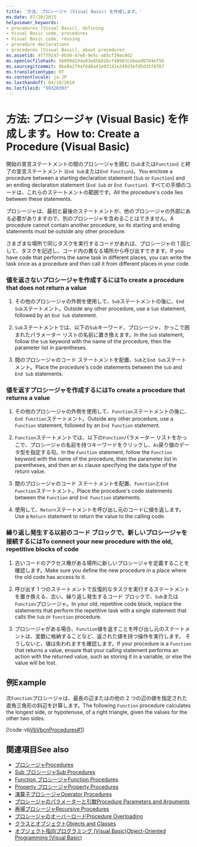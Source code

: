 ```yaml
---
title: '方法: プロシージャ (Visual Basic) を作成します。'
ms.date: 07/20/2015
helpviewer_keywords:
- procedures [Visual Basic], defining
- Visual Basic code, procedures
- Visual Basic code, reusing
- procedure declarations
- procedures [Visual Basic], about procedures
ms.assetid: 4f779247-0b50-47e8-9e5c-ab5cf39ac0d2
ms.openlocfilehash: 56099d334a03e85b816cf48983cbbead0784ef5b
ms.sourcegitcommit: 0be8a279af6d8a43e03141e349d3efd5d35f8767
ms.translationtype: HT
ms.contentlocale: ja-JP
ms.lasthandoff: 04/18/2019
ms.locfileid: "59320393"
---
```

# <a name="how-to-create-a-procedure-visual-basic"></a><span data-ttu-id="f95ed-102">方法: プロシージャ (Visual Basic) を作成します。</span><span class="sxs-lookup"><span data-stu-id="f95ed-102">How to: Create a Procedure (Visual Basic)</span></span>
<span data-ttu-id="f95ed-103">開始の宣言ステートメントの間のプロシージャを囲む (`Sub`または`Function`) と終了の宣言ステートメント (`End Sub`または`End Function`)。</span><span class="sxs-lookup"><span data-stu-id="f95ed-103">You enclose a procedure between a starting declaration statement (`Sub` or `Function`) and an ending declaration statement (`End Sub` or `End Function`).</span></span> <span data-ttu-id="f95ed-104">すべての手順のコードは、これらのステートメントの範囲です。</span><span class="sxs-lookup"><span data-stu-id="f95ed-104">All the procedure's code lies between these statements.</span></span>  
  
 <span data-ttu-id="f95ed-105">プロシージャは、最初と最後のステートメントが、他のプロシージャの外部にある必要がありますので、別のプロシージャを含めることはできません。</span><span class="sxs-lookup"><span data-stu-id="f95ed-105">A procedure cannot contain another procedure, so its starting and ending statements must be outside any other procedure.</span></span>  
  
 <span data-ttu-id="f95ed-106">さまざまな場所で同じタスクを実行するコードがあれば、プロシージャの 1 回として、タスクを記述し、コード内の異なる場所から呼び出すできます。</span><span class="sxs-lookup"><span data-stu-id="f95ed-106">If you have code that performs the same task in different places, you can write the task once as a procedure and then call it from different places in your code.</span></span>  
  
### <a name="to-create-a-procedure-that-does-not-return-a-value"></a><span data-ttu-id="f95ed-107">値を返さないプロシージャを作成するには</span><span class="sxs-lookup"><span data-stu-id="f95ed-107">To create a procedure that does not return a value</span></span>  
  
1. <span data-ttu-id="f95ed-108">その他のプロシージャの外側を使用して、`Sub`ステートメントの後に、`End Sub`ステートメント。</span><span class="sxs-lookup"><span data-stu-id="f95ed-108">Outside any other procedure, use a `Sub` statement, followed by an `End Sub` statement.</span></span>  
  
2. <span data-ttu-id="f95ed-109">`Sub`ステートメントでは、以下の`Sub`キーワード、プロシージャ、かっこで囲まれたパラメーター リストの名前に置き換えます。</span><span class="sxs-lookup"><span data-stu-id="f95ed-109">In the `Sub` statement, follow the `Sub` keyword with the name of the procedure, then the parameter list in parentheses.</span></span>  
  
3. <span data-ttu-id="f95ed-110">間のプロシージャのコード ステートメントを配置、`Sub`と`End Sub`ステートメント。</span><span class="sxs-lookup"><span data-stu-id="f95ed-110">Place the procedure's code statements between the `Sub` and `End Sub` statements.</span></span>  
  
### <a name="to-create-a-procedure-that-returns-a-value"></a><span data-ttu-id="f95ed-111">値を返すプロシージャを作成するには</span><span class="sxs-lookup"><span data-stu-id="f95ed-111">To create a procedure that returns a value</span></span>  
  
1. <span data-ttu-id="f95ed-112">その他のプロシージャの外側を使用して、`Function`ステートメントの後に、`End Function`ステートメント。</span><span class="sxs-lookup"><span data-stu-id="f95ed-112">Outside any other procedure, use a `Function` statement, followed by an `End Function` statement.</span></span>  
  
2. <span data-ttu-id="f95ed-113">`Function`ステートメントでは、以下の`Function`パラメーター リストをかっこで、プロシージャの名前を持つキーワードをクリックし、`As`戻り値のデータ型を指定する句。</span><span class="sxs-lookup"><span data-stu-id="f95ed-113">In the `Function` statement, follow the `Function` keyword with the name of the procedure, then the parameter list in parentheses, and then an `As` clause specifying the data type of the return value.</span></span>  
  
3. <span data-ttu-id="f95ed-114">間のプロシージャのコード ステートメントを配置、`Function`と`End Function`ステートメント。</span><span class="sxs-lookup"><span data-stu-id="f95ed-114">Place the procedure's code statements between the `Function` and `End Function` statements.</span></span>  
  
4. <span data-ttu-id="f95ed-115">使用して、`Return`ステートメントを呼び出し元のコードに値を返します。</span><span class="sxs-lookup"><span data-stu-id="f95ed-115">Use a `Return` statement to return the value to the calling code.</span></span>  
  
### <a name="to-connect-your-new-procedure-with-the-old-repetitive-blocks-of-code"></a><span data-ttu-id="f95ed-116">繰り返し発生する以前のコード ブロックで、新しいプロシージャを接続するには</span><span class="sxs-lookup"><span data-stu-id="f95ed-116">To connect your new procedure with the old, repetitive blocks of code</span></span>  
  
1. <span data-ttu-id="f95ed-117">古いコードのアクセス権がある場所に新しいプロシージャを定義することを確認します。</span><span class="sxs-lookup"><span data-stu-id="f95ed-117">Make sure you define the new procedure in a place where the old code has access to it.</span></span>  
  
2. <span data-ttu-id="f95ed-118">呼び出す 1 つのステートメントで反復的なタスクを実行するステートメントを置き換える、古い、繰り返し発生するコード ブロックで、`Sub`または`Function`プロシージャ。</span><span class="sxs-lookup"><span data-stu-id="f95ed-118">In your old, repetitive code block, replace the statements that perform the repetitive task with a single statement that calls the `Sub` or `Function` procedure.</span></span>  
  
3. <span data-ttu-id="f95ed-119">プロシージャがある場合、`Function`値を返すことを呼び出し元のステートメントは、変数に格納することなど、返された値を持つ操作を実行します。 そうしないと、値は失われますを確認します。</span><span class="sxs-lookup"><span data-stu-id="f95ed-119">If your procedure is a `Function` that returns a value, ensure that your calling statement performs an action with the returned value, such as storing it in a variable, or else the value will be lost.</span></span>  
  
## <a name="example"></a><span data-ttu-id="f95ed-120">例</span><span class="sxs-lookup"><span data-stu-id="f95ed-120">Example</span></span>  
 <span data-ttu-id="f95ed-121">次`Function`プロシージャは、最長の辺またはの他の 2 つの辺の値を指定された直角三角形の斜辺を計算します。</span><span class="sxs-lookup"><span data-stu-id="f95ed-121">The following `Function` procedure calculates the longest side, or hypotenuse, of a right triangle, given the values for the other two sides.</span></span>  
  
 [!code-vb[VbVbcnProcedures#1](~/samples/snippets/visualbasic/VS_Snippets_VBCSharp/VbVbcnProcedures/VB/Class1.vb#1)]  
  
## <a name="see-also"></a><span data-ttu-id="f95ed-122">関連項目</span><span class="sxs-lookup"><span data-stu-id="f95ed-122">See also</span></span>

- [<span data-ttu-id="f95ed-123">プロシージャ</span><span class="sxs-lookup"><span data-stu-id="f95ed-123">Procedures</span></span>](./index.md)
- [<span data-ttu-id="f95ed-124">Sub プロシージャ</span><span class="sxs-lookup"><span data-stu-id="f95ed-124">Sub Procedures</span></span>](./sub-procedures.md)
- [<span data-ttu-id="f95ed-125">Function プロシージャ</span><span class="sxs-lookup"><span data-stu-id="f95ed-125">Function Procedures</span></span>](./function-procedures.md)
- [<span data-ttu-id="f95ed-126">Property プロシージャ</span><span class="sxs-lookup"><span data-stu-id="f95ed-126">Property Procedures</span></span>](./property-procedures.md)
- [<span data-ttu-id="f95ed-127">演算子プロシージャ</span><span class="sxs-lookup"><span data-stu-id="f95ed-127">Operator Procedures</span></span>](./operator-procedures.md)
- [<span data-ttu-id="f95ed-128">プロシージャのパラメーターと引数</span><span class="sxs-lookup"><span data-stu-id="f95ed-128">Procedure Parameters and Arguments</span></span>](./procedure-parameters-and-arguments.md)
- [<span data-ttu-id="f95ed-129">再帰プロシージャ</span><span class="sxs-lookup"><span data-stu-id="f95ed-129">Recursive Procedures</span></span>](./recursive-procedures.md)
- [<span data-ttu-id="f95ed-130">プロシージャのオーバーロード</span><span class="sxs-lookup"><span data-stu-id="f95ed-130">Procedure Overloading</span></span>](./procedure-overloading.md)
- [<span data-ttu-id="f95ed-131">クラスとオブジェクト</span><span class="sxs-lookup"><span data-stu-id="f95ed-131">Objects and Classes</span></span>](../../../../visual-basic/programming-guide/language-features/objects-and-classes/index.md)
- [<span data-ttu-id="f95ed-132">オブジェクト指向プログラミング (Visual Basic)</span><span class="sxs-lookup"><span data-stu-id="f95ed-132">Object-Oriented Programming (Visual Basic)</span></span>](../../concepts/object-oriented-programming.md)
